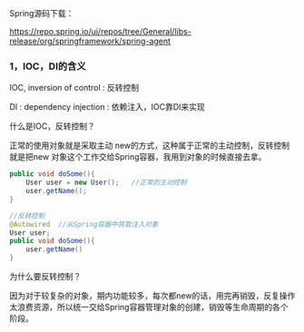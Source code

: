 Spring源码下载：

https://repo.spring.io/ui/repos/tree/General/libs-release/org/springframework/spring-agent

### 1，IOC，DI的含义

IOC, inversion  of  control :  反转控制

DI :  dependency  injection :  依赖注入，IOC靠DI来实现

什么是IOC，反转控制？

正常的使用对象就是采取主动 new的方式，这种属于正常的主动控制，反转控制就是把new 对象这个工作交给Spring容器，我用到对象的时候直接去拿。

```java
public void doSome(){
    User user = new User();   //正常的主动控制    
    user.getName();
}

//反转控制
@Autowired  //从Spring容器中获取注入对象
User user; 
public void doSome(){
    user.getName()
}
```

为什么要反转控制？

因为对于较复杂的对象，期内功能较多，每次都new的话，用完再销毁，反复操作太浪费资源，所以统一交给Spring容器管理对象的创建，销毁等生命周期的各个阶段。